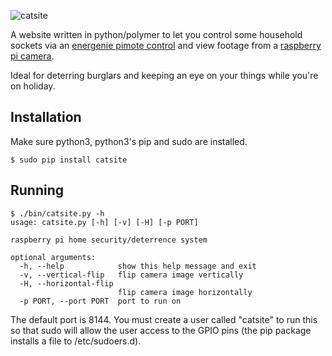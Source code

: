 ![catsite](https://raw.github.com/nuisanceofcats/catsite/master/catsite.png)

A website written in python/polymer to let you control some household sockets via an [energenie pimote control](https://energenie4u.co.uk/index.phpcatalogue/product/ENER002-2PI) and view footage from a [raspberry pi camera](http://www.raspberrypi.org/products/camera-module/).

Ideal for deterring burglars and keeping an eye on your things while you're on holiday.

## Installation

Make sure python3, python3's pip and sudo are installed.

```shell
$ sudo pip install catsite
```

## Running

```shell
$ ./bin/catsite.py -h
usage: catsite.py [-h] [-v] [-H] [-p PORT]

raspberry pi home security/deterrence system

optional arguments:
  -h, --help            show this help message and exit
  -v, --vertical-flip   flip camera image vertically
  -H, --horizontal-flip
                        flip camera image horizontally
  -p PORT, --port PORT  port to run on
```

The default port is 8144. You must create a user called "catsite" to run this so that sudo will allow the user access to the GPIO pins (the pip package installs a file to /etc/sudoers.d).

